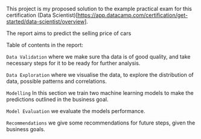 This project is my proposed solution to the example practical exam for this certification (Data Scientist)[https://app.datacamp.com/certification/get-started/data-scientist/overview]. 

The report aims to predict the selling price of cars 

Table of contents in the report: 

`Data Validation` where we make sure tha data is of good quality, and take necessary steps for it to be ready for further analysis. 

`Data Exploration` where we visualise the data, to explore the distribution of data, possible patterns and correlations.  

`Modelling` In this section we train two machine learning models to make the predictions outlined in the business goal. 

`Model Evaluation` we evaluate the models performance. 

`Recommendations` we give some recommendations for future steps, given the business goals. 